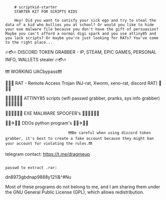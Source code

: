         # scriptkid-starter
        STARTER KIT FOR SCRIPTS KIDS

        Hey! Did you want to satisfy your sick ego and try to steal the data of a kid who bullies you at school? Or would you like to hide your exe malware file because you don't have the gift of persuasion? Maybe you can't afford a normal digi spark and you use attiny85 and you lack scripts? Or maybe you're just looking for RATs? You've come to the right place...

🔥💳🔥 DISCORD TOKEN GRABBER - IP, STEAM, EPIC GAMES, PERSONAL INFO, WALLETS stealer 🔥💳🔥

❗❗❗ WORKING UACbypass❗❗❗

🐀🐀🐀 RAT - Remote Access Trojan (NJ-rat, Xworm, xeno-rat, discord RAT) 🐀🐀🐀

👨‍💻👨‍💻👨‍💻 ATTINY85 scripts (wifi passwd grabber, pranks, sys info grabber) 👨‍💻👨‍💻👨‍💻

🕵🏻🕵🏻🕵🏻 EXE MALWARE SPOOFER's 🕵🏻🕵🏻🕵🏻

👳‍♂️✈🏢🏢 DDOs python program's 👳‍♂️✈🏢🏢



                                ❗❗❗Be careful when using discord token grabber, it's best to create a fake account because they might ban your account for violating the rules.❗❗❗




telegram contact: https://t.me/dragmeup


                                                                                                        passwd to extract .rar:
dn8973gbdnap9888y12!(&^#Nu



Most of these programs do not belong to me, and I am sharing them under the GNU General Public License (GPL), which allows redistribution.
